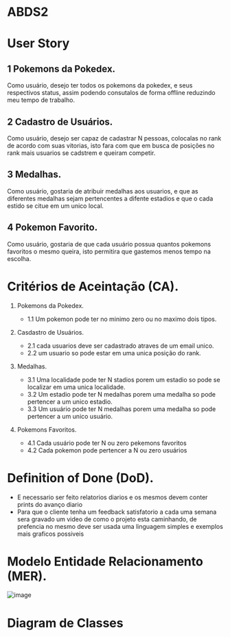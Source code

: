 # ABDS2

# User Story

## 1 Pokemons da Pokedex.
Como usuário, desejo ter todos os pokemons da pokedex, e seus respectivos status, assim podendo consutalos de forma offline reduzindo meu tempo de trabalho. 

## 2 Cadastro de Usuários. 
Como usuário, desejo ser capaz de cadastrar N pessoas, colocalas no rank de acordo com suas vitorias, isto fara com que em busca de posições no rank mais usuarios se cadstrem e queiram competir.

## 3 Medalhas.
Como usuário, gostaria de atribuir medalhas aos usuarios, e que as diferentes medalhas sejam pertencentes a difente estadios e que o cada estido se citue em um unico local.

## 4 Pokemon Favorito.
Como usuário, gostaria de que cada usuário possua quantos pokemons favoritos o mesmo queira, isto permitira que gastemos menos tempo na escolha.

# Critérios de Aceintação (CA).

1. Pokemons da Pokedex.
    - 1.1 Um pokemon pode ter no minimo zero ou no maximo dois tipos.

2. Casdastro de Usuários.
    - 2.1 cada usuarios deve ser cadastrado atraves de um email unico.
    - 2.2 um usuario so pode estar em uma unica posição do rank. 
    
3. Medalhas.
    - 3.1 Uma localidade pode ter N stadios porem um estadio so pode se localizar em uma unica localidade. 
    - 3.2 Um estadio pode ter N medalhas porem uma medalha so pode pertencer a um unico estadio. 
    - 3.3 Um usuário pode ter N medalhas porem uma medalha so pode pertencer a um unico usuário.

4. Pokemons Favoritos.
    - 4.1 Cada usuário pode ter N ou zero pekemons favoritos 
    - 4.2 Cada pokemon pode pertencer a N ou zero usuários
    
# Definition of Done (DoD).
- E necessario ser feito relatorios diarios e os mesmos devem conter prints do avanço diario 
- Para que o cliente tenha um feedback satisfatorio a cada uma semana sera gravado um video de como o projeto esta caminhando, de prefencia no mesmo deve ser usada uma linguagem simples e exemplos mais graficos possiveis

# Modelo Entidade Relacionamento (MER).
![image](https://user-images.githubusercontent.com/102178039/193435845-c8dad99a-9ee4-49e5-9f14-2f1e6499f940.png)

# Diagram de Classes


